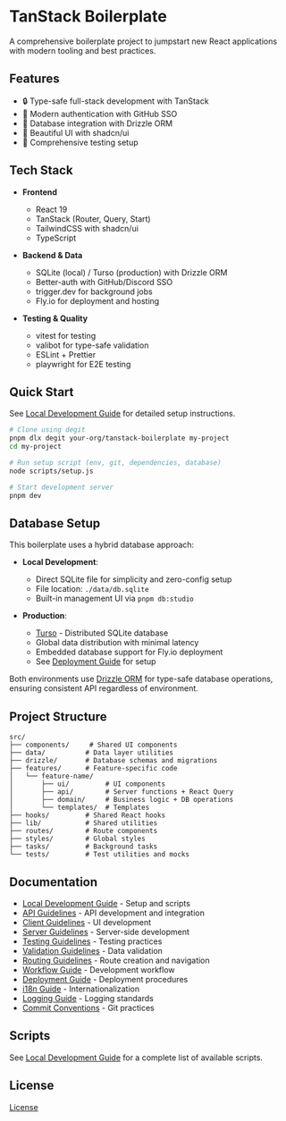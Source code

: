 # TanStack Boilerplate

A comprehensive boilerplate project to jumpstart new React applications with
modern tooling and best practices.

## Features

- 🔒 Type-safe full-stack development with TanStack
- 🔑 Modern authentication with GitHub SSO
- 💾 Database integration with Drizzle ORM
- 🎨 Beautiful UI with shadcn/ui
- 🧪 Comprehensive testing setup

## Tech Stack

- **Frontend**

  - React 19
  - TanStack (Router, Query, Start)
  - TailwindCSS with shadcn/ui
  - TypeScript

- **Backend & Data**

  - SQLite (local) / Turso (production) with Drizzle ORM
  - Better-auth with GitHub/Discord SSO
  - trigger.dev for background jobs
  - Fly.io for deployment and hosting

- **Testing & Quality**
  - vitest for testing
  - valibot for type-safe validation
  - ESLint + Prettier
  - playwright for E2E testing

## Quick Start

See [Local Development Guide](docs/local-development.md) for detailed setup
instructions.

```bash
# Clone using degit
pnpm dlx degit your-org/tanstack-boilerplate my-project
cd my-project

# Run setup script (env, git, dependencies, database)
node scripts/setup.js

# Start development server
pnpm dev
```

## Database Setup

This boilerplate uses a hybrid database approach:

- **Local Development**:

  - Direct SQLite file for simplicity and zero-config setup
  - File location: `./data/db.sqlite`
  - Built-in management UI via `pnpm db:studio`

- **Production**:
  - [Turso](https://turso.tech) - Distributed SQLite database
  - Global data distribution with minimal latency
  - Embedded database support for Fly.io deployment
  - See [Deployment Guide](docs/deployments.md) for setup

Both environments use [Drizzle ORM](https://orm.drizzle.team) for type-safe
database operations, ensuring consistent API regardless of environment.

## Project Structure

```
src/
├── components/     # Shared UI components
├── data/          # Data layer utilities
├── drizzle/       # Database schemas and migrations
├── features/      # Feature-specific code
│   └── feature-name/
│       ├── ui/         # UI components
│       ├── api/        # Server functions + React Query
│       ├── domain/     # Business logic + DB operations
│       └── templates/  # Templates
├── hooks/         # Shared React hooks
├── lib/           # Shared utilities
├── routes/        # Route components
├── styles/        # Global styles
├── tasks/         # Background tasks
└── tests/         # Test utilities and mocks
```

## Documentation

- [Local Development Guide](docs/local-development.md) - Setup and scripts
- [API Guidelines](docs/api.md) - API development and integration
- [Client Guidelines](docs/ui.md) - UI development
- [Server Guidelines](docs/domain.md) - Server-side development
- [Testing Guidelines](docs/unit-testing.md) - Testing practices
- [Validation Guidelines](docs/validation.md) - Data validation
- [Routing Guidelines](docs/routing.md) - Route creation and navigation
- [Workflow Guide](docs/workflow.md) - Development workflow
- [Deployment Guide](docs/deployments.md) - Deployment procedures
- [i18n Guide](docs/i18n.md) - Internationalization
- [Logging Guide](docs/logging.md) - Logging standards
- [Commit Conventions](docs/commit-conventions.md) - Git practices

## Scripts

See [Local Development Guide](docs/local-development.md) for a complete list of
available scripts.

## License

[License](license.md)
